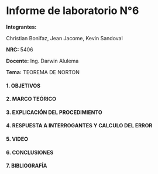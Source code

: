 # Informe de laboratorio N°6

**Integrantes:**

Christian Bonifaz, Jean Jacome, Kevin Sandoval

**NRC:** 5406

**Docente:** Ing. Darwin Alulema

**Tema:** TEOREMA DE NORTON

#### 1. OBJETIVOS 

#### 2. MARCO TEÓRICO 

#### 3. EXPLICACIÓN DEL PROCEDIMIENTO

#### 4. RESPUESTA A INTERROGANTES Y CALCULO DEL ERROR

#### 5. VIDEO

#### 6. CONCLUSIONES 

#### 7. BIBLIOGRAFÍA
